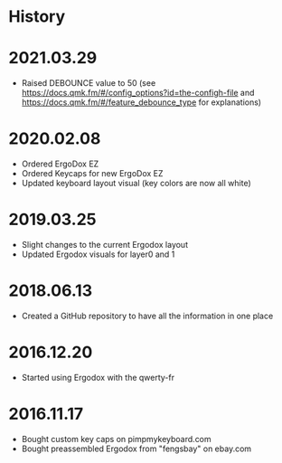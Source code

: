 # History

# 2021.03.29
- Raised DEBOUNCE value to 50 (see https://docs.qmk.fm/#/config_options?id=the-configh-file and https://docs.qmk.fm/#/feature_debounce_type for explanations)

# 2020.02.08
- Ordered ErgoDox EZ
- Ordered Keycaps for new ErgoDox EZ
- Updated keyboard layout visual (key colors are now all white)

# 2019.03.25
- Slight changes to the current Ergodox layout
- Updated Ergodox visuals for layer0 and 1

# 2018.06.13
- Created a GitHub repository to have all the information in one place

# 2016.12.20
- Started using Ergodox with the qwerty-fr

# 2016.11.17
- Bought custom key caps on pimpmykeyboard.com
- Bought preassembled Ergodox from "fengsbay" on ebay.com